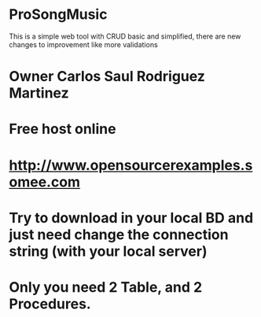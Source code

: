 # ProSongMusic
This is a simple web tool with CRUD basic and simplified, there are new changes to improvement like more validations
# Owner Carlos Saul Rodriguez Martinez
# Free host online 
# http://www.opensourcerexamples.somee.com 
#  Try to download in your local BD and just need change the connection string (with your local server)
# Only you need 2 Table, and 2 Procedures.
